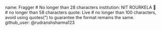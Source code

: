 name: Fragger # No longer than 28 characters
institution: NIT ROURKELA 🚩 # no longer than 58 characters
quote: Live # no longer than 100 characters, avoid using quotes(") to guarantee the format remains the same.
github_user: @rudranshsharma123
